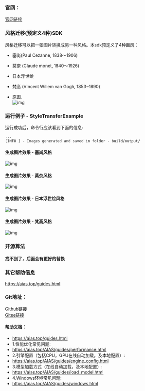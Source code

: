 ### 官网：
[官网链接](https://www.aias.top/)

### 风格迁移(预定义4种)SDK
风格迁移可以把一张图片转换成另一种风格。本sdk预定义了4种画风：
- 塞尚(Paul Cezanne, 1838～1906)
- 莫奈 (Claude monet, 1840～1926)
- 日本浮世绘
- 梵高 (Vincent Willem van Gogh, 1853~1890)


- 原图.       
![img](https://aias-home.oss-cn-beijing.aliyuncs.com/AIAS/gan_sdks/scenery.jpeg)


### 运行例子 - StyleTransferExample
运行成功后，命令行应该看到下面的信息:
```text
...
[INFO ] - Images generated and saved in folder - build/output/

```

#### 生成图片效果 - 塞尚风格
![img](https://aias-home.oss-cn-beijing.aliyuncs.com/AIAS/gan_sdks/cezanne.png)

#### 生成图片效果 - 莫奈风格
![img](https://aias-home.oss-cn-beijing.aliyuncs.com/AIAS/gan_sdks/monet.png)

#### 生成图片效果 - 日本浮世绘风格
![img](https://aias-home.oss-cn-beijing.aliyuncs.com/AIAS/gan_sdks/ukiyoe.png)

#### 生成图片效果 - 梵高风格
![img](https://aias-home.oss-cn-beijing.aliyuncs.com/AIAS/gan_sdks/vangogh.png)


### 开源算法
#### 找不到了，后面会有更好的替换

### 其它帮助信息
https://aias.top/guides.html


### Git地址：   
[Github链接](https://github.com/mymagicpower/AIAS)    
[Gitee链接](https://gitee.com/mymagicpower/AIAS)   


#### 帮助文档：
- https://aias.top/guides.html
- 1.性能优化常见问题:
- https://aias.top/AIAS/guides/performance.html
- 2.引擎配置（包括CPU，GPU在线自动加载，及本地配置）:
- https://aias.top/AIAS/guides/engine_config.html
- 3.模型加载方式（在线自动加载，及本地配置）:
- https://aias.top/AIAS/guides/load_model.html
- 4.Windows环境常见问题:
- https://aias.top/AIAS/guides/windows.html